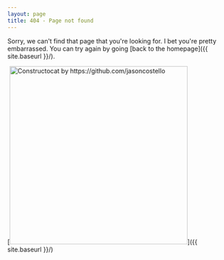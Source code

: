 ```yaml
---
layout: page
title: 404 - Page not found
---
```


Sorry, we can't find that page that you're looking for. I bet you're pretty embarrassed. You can try again by going [back to the homepage]({{ site.baseurl }}/).

[<img src="{{ site.baseurl }}/images/404.jpg" alt="Constructocat by https://github.com/jasoncostello" style="width: 400px;"/>]({{ site.baseurl }}/)
